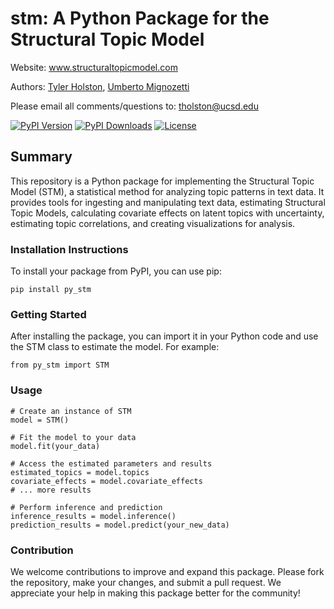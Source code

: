# stm: A Python Package for the Structural Topic Model

Website: www.structuraltopicmodel.com

Authors: [Tyler Holston](tholston@ucsd.edu), [Umberto Mignozetti](umbertomig@ucsd.edu)

Please email all comments/questions to: tholston@ucsd.edu

[![PyPI Version](https://img.shields.io/pypi/v/your-package-name)](https://pypi.org/project/your-package-name/)
[![PyPI Downloads](https://img.shields.io/pypi/v/your-package-name)](https://pypi.org/project/your-package-name/)
[![License](https://img.shields.io/badge/license-MIT-blue.svg)](https://github.com/your-username/your-package-name/blob/master/LICENSE)

## Summary

This repository is a Python package for implementing the Structural Topic Model (STM), a statistical method for analyzing topic patterns in text data. It provides tools for ingesting and manipulating text data, estimating Structural Topic Models, calculating covariate effects on latent topics with uncertainty, estimating topic correlations, and creating visualizations for analysis.

### Installation Instructions

To install your package from PyPI, you can use pip:

```
pip install py_stm
```

### Getting Started
After installing the package, you can import it in your Python code and use the STM class to estimate the model. For example:

```
from py_stm import STM
```

### Usage
```
# Create an instance of STM
model = STM()

# Fit the model to your data
model.fit(your_data)

# Access the estimated parameters and results
estimated_topics = model.topics
covariate_effects = model.covariate_effects
# ... more results

# Perform inference and prediction
inference_results = model.inference()
prediction_results = model.predict(your_new_data)
```

### Contribution
We welcome contributions to improve and expand this package. Please fork the repository, make your changes, and submit a pull request. We appreciate your help in making this package better for the community!
